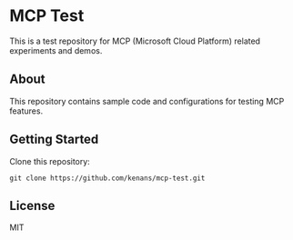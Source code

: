 # MCP Test

This is a test repository for MCP (Microsoft Cloud Platform) related experiments and demos.

## About

This repository contains sample code and configurations for testing MCP features.

## Getting Started

Clone this repository:

```
git clone https://github.com/kenans/mcp-test.git
```

## License

MIT